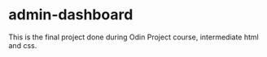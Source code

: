 # admin-dashboard
This is the final project done during Odin Project course, intermediate html and css.